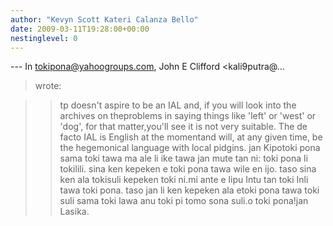 ```yaml
---
author: "Kevyn Scott Kateri Calanza Bello"
date: 2009-03-11T19:28:00+00:00
nestinglevel: 0
---
```

\---
 In [tokipona@yahoogroups.com](mailto://tokipona@yahoogroups.com), John E Clifford <kali9putra@...
> wrote:

>> tp doesn't aspire to be an IAL and, if you will look into the archives on theproblems in saying things like 'left' or 'west' or 'dog', for that matter,you'll see it is not very suitable. The de facto IAL is English at the momentand will, at any given time, be the hegemonical language with local pidgins.
> jan Kipotoki pona sama toki tawa ma ale li ike tawa jan mute tan ni: toki pona li tokilili. sina ken kepeken e toki pona tawa wile en ijo. taso sina ken ala tokisuli kepeken toki ni.mi ante e lipu Intu tan toki Inli tawa toki pona. taso jan li ken kepeken ala etoki pona tawa toki suli sama toki lawa anu toki pi tomo sona suli.o toki pona!jan Lasika.